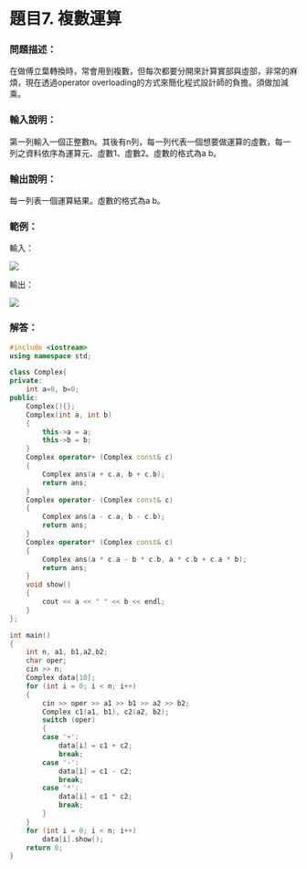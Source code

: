# 題目7. 複數運算
### 問題描述：
在做傅立葉轉換時，常會用到複數，但每次都要分開來計算實部與虛部，非常的麻煩，現在透過operator overloading的方式來簡化程式設計師的負擔。須做加減乘。

### 輸入說明：
第一列輸入一個正整數n。其後有n列，每一列代表一個想要做運算的虛數，每一列之資料依序為運算元、虛數1、虛數2。虛數的格式為a b。

### 輸出說明：
每一列表一個運算結果。虛數的格式為a b。

### 範例：
輸入：

![](https://i.imgur.com/mJOK4rn.png)

輸出：

![](https://i.imgur.com/GMsdU5n.png)

### 解答：
```c++
#include <iostream>
using namespace std;

class Complex{
private:
	int a=0, b=0;
public:
	Complex(){};
	Complex(int a, int b)
	{
		this->a = a;
		this->b = b;
	}
	Complex operator+ (Complex const& c)
	{
		Complex ans(a + c.a, b + c.b);
		return ans;
	}
	Complex operator- (Complex const& c)
	{
		Complex ans(a - c.a, b - c.b);
		return ans;
	}
	Complex operator* (Complex const& c)
	{
		Complex ans(a * c.a - b * c.b, a * c.b + c.a * b);
		return ans;
	}
	void show()
	{
		cout << a << " " << b << endl;
	}
};

int main()
{
	int n, a1, b1,a2,b2;
	char oper;
	cin >> n;
	Complex data[10];
	for (int i = 0; i < n; i++)
	{
		cin >> oper >> a1 >> b1 >> a2 >> b2;
		Complex c1(a1, b1), c2(a2, b2);
		switch (oper)
		{
		case '+':
			data[i] = c1 + c2;
			break;
		case '-':
			data[i] = c1 - c2;
			break;
		case '*':
			data[i] = c1 * c2;
			break;
		}
	}
	for (int i = 0; i < n; i++)
		data[i].show();
	return 0;
}
```
